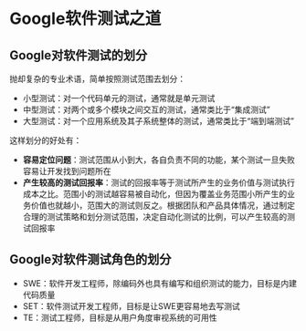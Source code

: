 # Google软件测试之道

## Google对软件测试的划分

抛却复杂的专业术语，简单按照测试范围去划分：

* 小型测试：对一个代码单元的测试，通常就是单元测试
* 中型测试：对两个或多个模块之间交互的测试，通常类比于“集成测试”
* 大型测试：对一个应用系统及其子系统整体的测试，通常类比于“端到端测试”


这样划分的好处有：

* **容易定位问题**：测试范围从小到大，各自负责不同的功能，某个测试一旦失败容易让开发找到问题所在
* **产生较高的测试回报率**：测试的回报率等于测试所产生的业务价值与测试执行成本之比。范围小的测试越容易被自动化，但因为覆盖业务范围小所产生的业务价值也就越小，范围大的测试则反之。根据团队和产品具体情况，通过制定合理的测试策略和划分测试范围，决定自动化测试的比例，可以产生较高的测试回报率


## Google对软件测试角色的划分

* SWE：软件开发工程师，除编码外也具有编写和组织测试的能力，目标是内建代码质量
* SET：软件测试开发工程师，目标是让SWE更容易地去写测试
* TE：测试工程师，目标是从用户角度审视系统的可用性